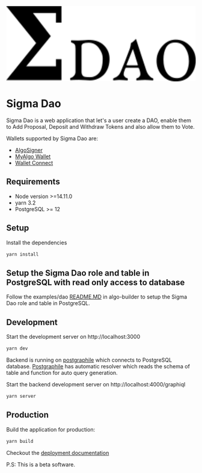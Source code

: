<img src="./src/assets/logo.png" height="200" title="Sigma Dao" />

# Sigma Dao

Sigma Dao is a web application that let's a user create a DAO, enable them to Add Proposal, Deposit and Withdraw Tokens and also allow them to Vote.

Wallets supported by Sigma Dao are:

- [AlgoSigner](https://www.purestake.com/technology/algosigner/)
- [MyAlgo Wallet](https://wallet.myalgo.com/new-account)
- [Wallet Connect](https://walletconnect.com/)

## Requirements

- Node version >=14.11.0
- yarn 3.2
- PostgreSQL >= 12

## Setup

Install the dependencies

```bash
yarn install
```

## Setup the Sigma Dao role and table in PostgreSQL with read only access to database

Follow the examples/dao [README.MD](https://github.com/scale-it/algo-builder/blob/develop/examples/dao/README.md#setup-sigma-dao) in algo-builder to setup the Sigma Dao role and table in PostgreSQL.

## Development

Start the development server on http://localhost:3000

```bash
yarn dev
```

Backend is running on [postgraphile](https://www.graphile.org/postgraphile/) which connects to PostgreSQL database. [Postgraphile](https://www.graphile.org/postgraphile/) has automatic resolver which reads the schema of table and function for auto query generation.

Start the backend development server on http://localhost:4000/graphiql

```bash
yarn server
```

## Production

Build the application for production:

```bash
yarn build
```

Checkout the [deployment documentation](https://vuejs.org/guide/best-practices/production-deployment.html)

P.S: This is a beta software.
